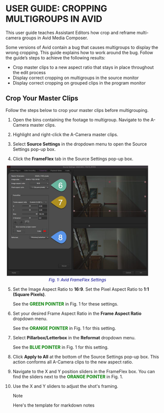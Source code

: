 # USER GUIDE: CROPPING MULTIGROUPS IN AVID

This user guide teaches Assistant Editors how crop and reframe multi-camera groups in Avid Media Composer.

Some versions of Avid contain a bug that causes multigroups to display the wrong cropping. This guide explains how to work around the bug. Follow the guide’s steps to achieve the following results:

- Crop master clips to a new aspect ratio that stays in place throughout the edit process
- Display correct cropping on multigroups in the source monitor
- Display correct cropping on grouped clips in the program monitor

## Crop Your Master Clips

Follow the steps below to crop your master clips before multigrouping. 

1. Open the bins containing the footage to multigroup. Navigate to the A-Camera master clips.
   
3. Highlight and right-click the A-Camera master clips.
   
5. Select **Source Settings** in the dropdown menu to open the Source Settings pop-up box.
   
7. Click the **FrameFlex** tab in the Source Settings pop-up box.

   <figure style="text-align: center; margin-left: -20px;">
    <img src="userguide-photos/cropping-fig1.png" alt="Fig. 1: Avid FrameFlex Settings" width="700" style="display: block; margin: 0 auto;">
    <figcaption style="font-size: small; font-style: italic; color: darkblue; margin-top: 5px;">Fig. 1: Avid FrameFlex Settings</figcaption>
   </figure>

5. Set the Image Aspect Ratio to **16:9**. Set the Pixel Aspect Ratio to **1:1 (Square Pixels)**.
   
   See the **<span style="color: #008000;">GREEN POINTER</span>** in Fig. 1 for these settings. 

6. Set your desired Frame Aspect Ratio in the **Frame Aspect Ratio** dropdown menu.

   See the **<span style="color: #008000;">ORANGE POINTER</span>** in Fig. 1 for this setting.

7. Select **Pillarbox/Letterbox** in the **Reformat** dropdown menu.

   See the **<span style="color: #008000;">BLUE POINTER</span>** in Fig. 1 for this setting.

8. Click **Apply to All** at the bottom of the Source Settings pop-up box. This action conforms all A-Camera clips to the new aspect ratio.
   
10. Navigate to the X and Y position sliders in the FrameFlex box. You can find the sliders next to the **<span style="color: #008000;">ORANGE POINTER</span>** in Fig. 1.

11. Use the X and Y sliders to adjust the shot's framing.
    > [!NOTE]
    > Here's the template for markdown notes
   
